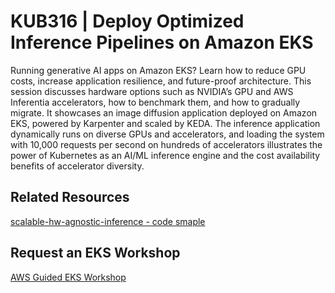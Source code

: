 # KUB316 | Deploy Optimized Inference Pipelines on Amazon EKS
Running generative AI apps on Amazon EKS? Learn how to reduce GPU costs, increase application resilience, and future-proof architecture. This session discusses hardware options such as NVIDIA’s GPU and AWS Inferentia accelerators, how to benchmark them, and how to gradually migrate. It showcases an image diffusion application deployed on Amazon EKS, powered by Karpenter and scaled by KEDA. The inference application dynamically runs on diverse GPUs and accelerators, and loading the system with 10,000 requests per second on hundreds of accelerators illustrates the power of Kubernetes as an AI/ML inference engine and the cost availability benefits of accelerator diversity.

## Related Resources
[scalable-hw-agnostic-inference - code smaple](https://github.com/aws-samples/scalable-hw-agnostic-inference)

## Request an EKS Workshop
[AWS Guided EKS Workshop](https://pages.awscloud.com/NAMER-other-PT-eks-workshop-2024-reg.html?trk=93273282-cba3-45ac-932f-841b45264eee&sc_channel=el)
